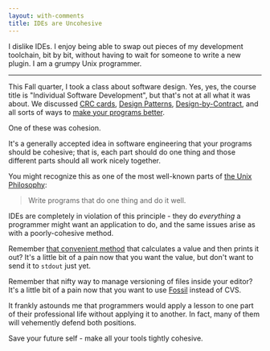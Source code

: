 ```yaml
---
layout: with-comments
title: IDEs are Uncohesive
---
```


I dislike IDEs.  I enjoy being able to swap out pieces of my development
toolchain, bit by bit, without having to wait for someone to write a new
plugin.  I am a grumpy Unix programmer.

---

This Fall quarter, I took a class about software design.  Yes, yes, the course
title is "Individual Software Development", but that's not at all what it was
about.  We discussed [CRC cards], [Design Patterns], [Design-by-Contract], and
all sorts of ways to [make your programs better][0].

One of these was cohesion.

It's a generally accepted idea in software engineering that your programs
should be cohesive; that is, each part should do one thing and those different
parts should all work nicely together.

You might recognize this as one of the most well-known parts of [the Unix
Philosophy]:

 > Write programs that do one thing and do it well.

IDEs are completely in violation of this principle - they do *everything* a
programmer might want an application to do, and the same issues arise as with a
poorly-cohesive method.

Remember [that convenient method][var_dump] that calculates a value and then
prints it out?  It's a little bit of a pain now that you want the value, but
don't want to send it to `stdout` just yet.

Remember that nifty way to manage versioning of files inside your editor?  It's
a little bit of a pain now that you want to use [Fossil] instead of CVS.

It frankly astounds me that programmers would apply a lesson to one part of
their professional life without applying it to another.  In fact, many of them
will vehemently defend both positions.

Save your future self - make all your tools tightly cohesive.

[CRC cards]: http://en.wikipedia.org/wiki/Crc_cards
[Design Patterns]: http://en.wikipedia.org/wiki/Software_design_pattern
[Design-by-Contract]: http://en.wikipedia.org/wiki/Design_by_contract
[0]: http://en.wikipedia.org/wiki/Design_by_contract
[the Unix Philosophy]: http://en.wikipedia.org/wiki/Unix_philosophy
[var_dump]: http://php.net/manual/en/function.var-dump.php
[Fossil]: http://fossil-scm.org/index.html/doc/trunk/www/index.wiki

